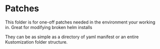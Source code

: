 # Patches
This folder is for one-off patches needed in the environment your working in. Great for modifying broken helm installs 

They can be as simple as a directory of yaml manifest or an entire Kustomization folder structure. 